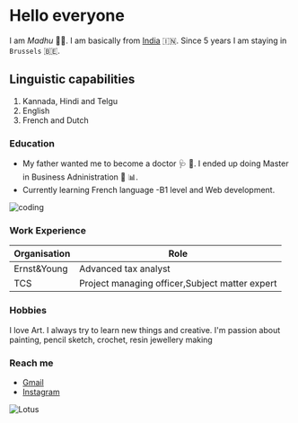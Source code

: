 # Hello everyone
  
I am *Madhu* :woman_office_worker:. I am basically from [India](https://en.wikipedia.org/wiki/India) :india:. Since 5 years I am staying in `Brussels` :belgium:. 

## Linguistic capabilities

1. Kannada, Hindi and Telgu
2. English
3. French and Dutch 

### Education

- My father wanted me to become a doctor :stethoscope: :pill:. I ended up doing Master in Business Adninistration :briefcase: :bar_chart:.
- Currently learning French language -B1 level and  Web development.

![coding](https://user-images.githubusercontent.com/57039079/67620723-67afc280-f7f9-11e9-9a49-fab19a3951c2.gif)

### Work Experience 

| Organisation | Role                                            |
|--------------|-------------------------------------------------|
| Ernst&Young  | Advanced tax analyst                            |
| TCS          | Project managing officer,Subject matter expert  |


### Hobbies

I love Art. I always try to learn new things and creative. I'm passion about painting, pencil sketch, crochet, resin jewellery making

### Reach me

- [Gmail](madhuamaranthus2@gmail.com)
- [Instagram](https://www.instagram.com/padma_vibhooshita/)


![Lotus](https://upload.wikimedia.org/wikipedia/commons/e/ed/Sacred_lotus_Nelumbo_nucifera.jpg)









